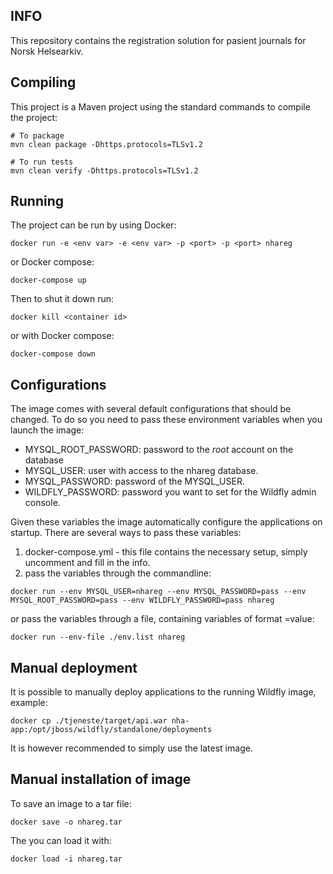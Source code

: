 ## INFO

This repository contains the registration solution for pasient journals for Norsk Helsearkiv.

## Compiling
This project is a Maven project using the standard commands to compile the project:
```
# To package
mvn clean package -Dhttps.protocols=TLSv1.2

# To run tests
mvn clean verify -Dhttps.protocols=TLSv1.2
```

## Running
The project can be run by using Docker:
```
docker run -e <env var> -e <env var> -p <port> -p <port> nhareg
```
or Docker compose:
```
docker-compose up
```
Then to shut it down run:
```
docker kill <container id>
```
or with Docker compose:
```
docker-compose down
```

## Configurations
The image comes with several default configurations that should be changed. To do so you need to pass these
environment variables when you launch the image:
- MYSQL_ROOT_PASSWORD: password to the *root* account on the database
- MYSQL_USER: user with access to the nhareg database.
- MYSQL_PASSWORD: password of the MYSQL_USER.
- WILDFLY_PASSWORD: password you want to set for the Wildfly admin console.

Given these variables the image automatically configure the applications on startup. There are several ways
to pass these variables:
1. docker-compose.yml - this file contains the necessary setup, simply uncomment and fill in the info.
2. pass the variables through the commandline:
```
docker run --env MYSQL_USER=nhareg --env MYSQL_PASSWORD=pass --env MYSQL_ROOT_PASSWORD=pass --env WILDFLY_PASSWORD=pass nhareg
```
or pass the variables through a file, containing variables of format <variable>=value:
```
docker run --env-file ./env.list nhareg
```

## Manual deployment
It is possible to manually deploy applications to the running Wildfly image, example:
```
docker cp ./tjeneste/target/api.war nha-app:/opt/jboss/wildfly/standalone/deployments
```
It is however recommended to simply use the latest image.

## Manual installation of image
To save an image to a tar file:
```
docker save -o nhareg.tar
```
The you can load it with:
```
docker load -i nhareg.tar
```